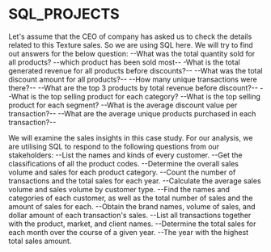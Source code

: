 # SQL_PROJECTS

Let's assume that the CEO of company has asked us to check the details related to this Texture sales. So we are using SQL here.
We will try to find out answers for the below question:
--What was the total quantity sold for all products?
--which product has been sold most--
-What is the total generated revenue for all products before discounts?--
--What was the total discount amount for all products?--
--How many unique transactions were there?--
--What are the top 3 products by total revenue before discount?--
--What is the top selling product for each category?
--What is the top selling product for each segment?
--What is the average discount value per transaction?--
--What are the average unique products purchased in each transaction?--

We will examine the sales insights in this case study. For our analysis, we are utilising SQL to respond to the following questions from our stakeholders:
--List the names and kinds of every customer.
--Get the classifications of all the product codes.
--Determine the overall sales volume and sales for each product category.
--Count the number of transactions and the total sales for each year.
--Calculate the average sales volume and sales volume by customer type.
--Find the names and categories of each customer, as well as the total number of sales and the amount of sales for each.
--Obtain the brand names, volume of sales, and dollar amount of each transaction's sales.
--List all transactions together with the product, market, and client names.
--Determine the total sales for each month over the course of a given year.
--The year with the highest total sales amount.
